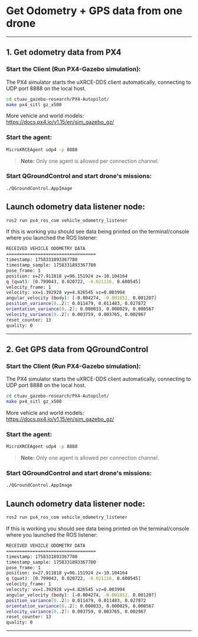 # Get Odometry + GPS data from one drone 

---

## 1. Get odometry data from PX4

### Start the Client (Run PX4-Gazebo simulation):

The PX4 simulator starts the uXRCE-DDS client automatically, connecting to UDP port 8888 on the local host.

```bash
cd ctuav_gazebo-research/PX4-Autopilot/
make px4_sitl gz_x500
```

More vehicle and world models: https://docs.px4.io/v1.15/en/sim_gazebo_gz/


### Start the agent:

```bash
MicroXRCEAgent udp4 -p 8888
```

> **Note:** Only one agent is allowed per connection channel.

### Start QGroundControl and start drone's missions:

```bash
./QGroundControl.AppImage
```


## Launch odometry data listener node:

```bash
ros2 run px4_ros_com vehicle_odometry_listener
```

If this is working you should see data being printed on the terminal/console where you launched the ROS listener:

```bash
RECEIVED VEHICLE ODOMETRY DATA
==================================
timestamp: 1758331893367780
timestamp_sample: 1758331893367780
pose_frame: 1
position: x=27.911818 y=96.151924 z=-10.104164
q (quat): [0.799043, 0.020722, -0.021116, 0.600545]
velocity_frame: 1
velocity: vx=1.392928 vy=4.826545 vz=0.003994
angular_velocity (body): [-0.004274, -0.001851, 0.001207]
position_variance[0..2]: 0.011479, 0.011483, 0.027872
orientation_variance[0..2]: 0.000033, 0.000029, 0.000567
velocity_variance[0..2]: 0.003759, 0.003765, 0.002967
reset_counter: 13
quality: 0
```

---

## 2. Get GPS data from QGroundControl

### Start the Client (Run PX4-Gazebo simulation):

The PX4 simulator starts the uXRCE-DDS client automatically, connecting to UDP port 8888 on the local host.

```bash
cd ctuav_gazebo-research/PX4-Autopilot/
make px4_sitl gz_x500
```

More vehicle and world models: https://docs.px4.io/v1.15/en/sim_gazebo_gz/


### Start the agent:

```bash
MicroXRCEAgent udp4 -p 8888
```

> **Note:** Only one agent is allowed per connection channel.

### Start QGroundControl and start drone's missions:

```bash
./QGroundControl.AppImage
```


## Launch odometry data listener node:

```bash
ros2 run px4_ros_com vehicle_odometry_listener
```

If this is working you should see data being printed on the terminal/console where you launched the ROS listener:

```bash
RECEIVED VEHICLE ODOMETRY DATA
==================================
timestamp: 1758331893367780
timestamp_sample: 1758331893367780
pose_frame: 1
position: x=27.911818 y=96.151924 z=-10.104164
q (quat): [0.799043, 0.020722, -0.021116, 0.600545]
velocity_frame: 1
velocity: vx=1.392928 vy=4.826545 vz=0.003994
angular_velocity (body): [-0.004274, -0.001851, 0.001207]
position_variance[0..2]: 0.011479, 0.011483, 0.027872
orientation_variance[0..2]: 0.000033, 0.000029, 0.000567
velocity_variance[0..2]: 0.003759, 0.003765, 0.002967
reset_counter: 13
quality: 0
```
---